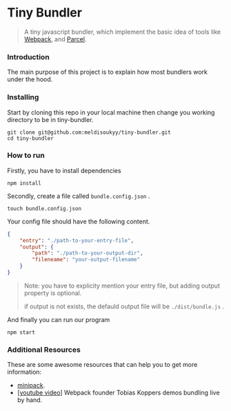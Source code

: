 # Tiny Bundler

> A tiny javascript bundler, which implement the basic idea of tools like [Webpack](https://github.com/webpack/webpack "Webpack Github Repo"), and [Parcel](https://github.com/parcel-bundler/parcel "Parcel Github Repo").

### Introduction

The main purpose of this project is to explain how most bundlers work under the hood.

### Installing

Start by cloning this repo in your local machine then change you working directory to be in tiny-bundler.

```shell
git clone git@github.com:meldisoukyy/tiny-bundler.git
cd tiny-bundler
```

### How to run

Firstly, you have to install dependencies

```shell
npm install
```



Secondly, create a file called `bundle.config.json` .

```shell
touch bundle.config.json
```

Your config file should have the following content.

```json
{
	"entry": "./path-to-your-entry-file",
	"output": {
		"path": "./path-to-your-output-dir",
		"fileneame": "your-output-filename"
	}
}
```

> Note: you have to explicity mention your entry file, but adding output property is optional.
>
> if output is not exists, the defauld output file will be `./dist/bundle.js` .



And finally you can run our program

```shell
npm start
```

### Additional Resources

These are some awesome resources that can help you to get more information:

* [minipack](https://github.com/ronami/minipack).
* [[youtube video](https://www.youtube.com/watch?v=UNMkLHzofQI "Webpack founder Tobias Koppers demos bundling live by hand")] Webpack founder Tobias Koppers demos bundling live by hand.

